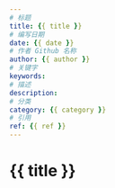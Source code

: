 ```yaml
---
# 标题
title: {{ title }}
# 编写日期
date: {{ date }}
# 作者 Github 名称
author: {{ author }}
# 关键字
keywords:
# 描述
description:
# 分类
category: {{ category }}
# 引用
ref: {{ ref }}
---
```


# {{ title }}
